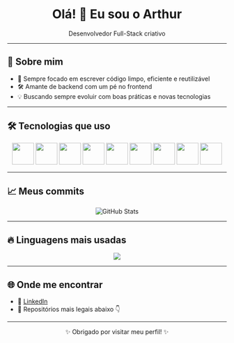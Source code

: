 <h1 align="center">Olá! 👋 Eu sou o Arthur</h1>

<p align="center">
  Desenvolvedor Full-Stack criativo
</p>

---

## 🧠 Sobre mim

- 🎯 Sempre focado em escrever código limpo, eficiente e reutilizável
- 🛠️ Amante de backend com um pé no frontend
- 💡 Buscando sempre evoluir com boas práticas e novas tecnologias

---

## 🛠️ Tecnologias que uso

<p align="center">
  <img src="https://cdn.jsdelivr.net/gh/devicons/devicon/icons/java/java-original.svg" width="50" />
  <img src="https://cdn.jsdelivr.net/gh/devicons/devicon/icons/python/python-original.svg" width="50" />
  <img src="https://cdn.jsdelivr.net/gh/devicons/devicon/icons/react/react-original.svg" width="50" />
  <img src="https://cdn.jsdelivr.net/gh/devicons/devicon/icons/javascript/javascript-original.svg" width="50" />
  <img src="https://cdn.jsdelivr.net/gh/devicons/devicon/icons/html5/html5-original.svg" width="50" />
  <img src="https://cdn.jsdelivr.net/gh/devicons/devicon/icons/css3/css3-original.svg" width="50" />
  <img src="https://cdn.jsdelivr.net/gh/devicons/devicon/icons/nodejs/nodejs-original.svg" width="50" />
  <img src="https://cdn.jsdelivr.net/gh/devicons/devicon/icons/postgresql/postgresql-original.svg" width="50" />
  <img src="https://cdn.jsdelivr.net/gh/devicons/devicon/icons/spring/spring-original.svg" width="50" />
</p>

---

## 📈 Meus commits

<p align="center">
  <img src="https://github-readme-stats.vercel.app/api?username=SeuUsuarioGitHub&show_icons=true&theme=tokyonight" alt="GitHub Stats" />
</p>

---

## 🔥 Linguagens mais usadas

<p align="center">
  <img src="https://github-readme-stats.vercel.app/api/top-langs/?username=SeuUsuarioGitHub&layout=compact&theme=tokyonight" />
</p>

---

## 🌐 Onde me encontrar

- 💼 [LinkedIn]([https://www.linkedin.com/in/seu-perfil/](https://www.linkedin.com/in/arthur-gon%C3%A7alves-andrade-580306284/))
- 📁 Repositórios mais legais abaixo 👇

---

<p align="center">✨ Obrigado por visitar meu perfil! ✨</p>
